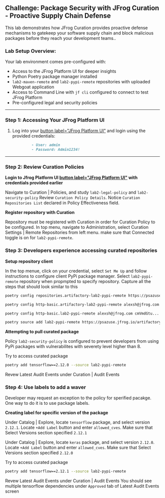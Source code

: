 ## Challenge: Package Security with JFrog Curation - Proactive Supply Chain Defense

This lab demonstrates how JFrog Curation provides proactive defense mechanisms to gatekeep your software supply chain and block malicious packages before they reach your development teams..

### Lab Setup Overview:

Your lab environment comes pre-configured with:
* Access to the JFrog Platform UI for deeper insights
* Python Poetry package manager installed
* `lab2-maven-remote` and `lab2-pypi-remote` repositories with uploaded Webgoat application
* Access to Command Line with `jf cli` configured to connect to test JFrog Platform
* Pre-configured legal and security policies
---

### Step 1: Accessing Your JFrog Platform UI

1. Log into your [button label="JFrog Platform UI"](tab-0) and login using the provided credentials:

```md
			- User: admin
			- Password: Admin1234!
```
---

### Step 2: Review Curation Policies

**Login to Jfrog Platform UI [button label="JFrog Platform UI"](tab-0) with credentials provided earlier**

Navigate to Curation | Policies, and study `lab2-legal-policy` and `lab2-security-policy`
Review `Curation Policy Details`.  Notice `Curation Repositories List` declared in Policy Effectiveness field.

**Register repository with Curation**

Repository must be registered with Curation in order for Curation Policy to be configured.
In top menu, navigate to Administration, select Curation Settings | Remote Repositories from left menu.  make sure that Connected toggle is on for `lab2-pypi-remote`.

### Step 3: Developers experience accessing curated repositories

**Setup repository client**

In the top menue, click on your credential, select `Set Me Up` and follow instructions to configure client PyPi package manager.  Select `lab2-pypi-remote` repository when propmpted to specify repository.  Capture all the steps that should look similar to this

```bash
poetry config repositories.artifactory-lab2-pypi-remote https://psazuse.jfrog.io/artifactory/api/pypi/lab2-pypi-remote

poetry config http-basic.artifactory-lab2-pypi-remote alexsh@jfrog.com cmVmdGtu...

poetry config http-basic.lab2-pypi-remote alexsh@jfrog.com cmVmdGtu...

poetry source add lab2-pypi-remote https://psazuse.jfrog.io/artifactory/api/pypi/lab2-pypi-remote/simple
```

**Attempting to pull curated package**

Policy `lab2-security-policy` is configured to prevent developers from using PyPi packages with vulnerabilites with severety level higher than 8.

Try to access curated package
```bash
poetry add tensorflow==2.12.0 --source lab2-pypi-remote
```

Revew Latest Audit Events under Curation | Audit Events

### Step 4: Use labels to add a waver

Developer may request an exception to the policy for sperified pacakge.
One way to do it is to use package labels.

**Creating label for specific version of the package**

Under Catalog | Explore, locate `tensorflow` package, and select version `2.12.1`.
Locate `+Add Label` button and enter `allowed_cves`.  Make sure that Select Versions section specified `2.12.1`

Under Catalog | Explore, locate `keras` package, and select version `2.12.0`.
Locate `+Add Label` button and enter `allowed_cves`.  Make sure that Select Versions section specified `2.12.0`


Try to access curated package
```bash
poetry add tensorflow==2.12.1 --source lab2-pypi-remote 
```

Revew Latest Audit Events under Curation | Audit Events
You should see multiple tensorflow dependencies under `Approved` tab of Latest Audit Events screen